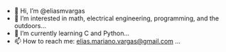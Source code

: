- 👋 Hi, I’m @eliasmvargas
- 👀 I’m interested in math, electrical engineering, programming, and the outdoors...
- 🌱 I’m currently learning C and Python...
- 📫 How to reach me: elias.mariano.vargas@gmail.com ...

<!---
eliasmvargas/eliasmvargas is a ✨ special ✨ repository because its `README.md` (this file) appears on your GitHub profile.
You can click the Preview link to take a look at your changes.
--->
